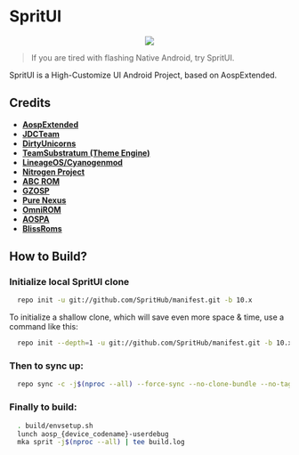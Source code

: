 # SpritUI

<p align="center">
<img src="https://s1.ax1x.com/2020/07/17/UsWFGn.png" > 
</p>

> If you are tired with flashing Native Android, try SpritUI.

SpritUI is a High-Customize UI Android Project, based on AospExtended.

## Credits
* [**AospExtended**](https://github.com/AospExtended)
* [**JDCTeam**](https://github.com/AOSP-JF-MM)
* [**DirtyUnicorns**](https://github.com/DirtyUnicorns)
* [**TeamSubstratum (Theme Engine)**](https://github.com/Substratum)
* [**LineageOS/Cyanogenmod**](https://github.com/LineageOS)
* [**Nitrogen Project**](https://github.com/nitrogen-project)
* [**ABC ROM**](https://github.com/ezio84)
* [**GZOSP**](https://github.com/GZOSP)
* [**Pure Nexus**](https://github.com/PureNexusProject)
* [**OmniROM**](https://github.com/omnirom/)
* [**AOSPA**](https://github.com/aospa/)
* [**BlissRoms**](https://github.com/BlissRoms)

## How to Build?

### Initialize local SpritUI clone

```bash
  repo init -u git://github.com/SpritHub/manifest.git -b 10.x
```
To initialize a shallow clone, which will save even more space & time, use a command like this:

```bash
  repo init --depth=1 -u git://github.com/SpritHub/manifest.git -b 10.x
```
  
### Then to sync up:

```bash
  repo sync -c -j$(nproc --all) --force-sync --no-clone-bundle --no-tags
```
### Finally to build:

```bash
  . build/envsetup.sh
  lunch aosp_{device_codename}-userdebug
  mka sprit -j$(nproc --all) | tee build.log
```

